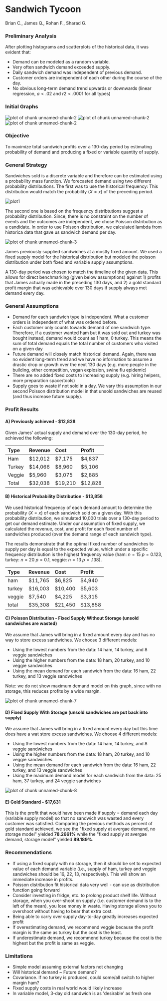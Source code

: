 # Sandwich Tycoon
Brian C., James Q., Rohan F., Sharad G.  



### Preliminary Analysis

After plotting histograms and scatterplots of the historical data, it was evident that:  

* Demand can be modeled as a random variable.
* Very often sandwich demand exceeded supply.
* Daily sandwich demand was independent of previous demand.
* Customer orders are independent of each other during the course of the day.
* No obvious long-term demand trend upwards or downwards (linear regression, $a<.02$ and $r2<.0001$ for all types)

### Initial Graphs

![plot of chunk unnamed-chunk-2](./IS606_Sandwich_files/figure-html/unnamed-chunk-21.png) ![plot of chunk unnamed-chunk-2](./IS606_Sandwich_files/figure-html/unnamed-chunk-22.png) ![plot of chunk unnamed-chunk-2](./IS606_Sandwich_files/figure-html/unnamed-chunk-23.png) 


### Objective

To maximize total sandwich profits over a 130-day period by estimating probability of demand and producing a fixed or variable quantity of supply.


### General Strategy

Sandwiches sold is a discrete variable and therefore can be estimated using a probability mass function. We forecasted demand using two different probability distributions. The first was to use the historical frequency: This distribution would match the probability ($X=x$) of the preceding period. 

![plot1](./Historical_Frequency.png)

The second one is based on the frequency distribtutions suggest a probability distribution. Since, there is no constraint on the number of events and the outcomes are independent, we chose Poisson distribution as a candidate. In order to use Poisson distribution, we calculated lambda from historica data that gave us sandwich demand per day.

![plot of chunk unnamed-chunk-3](./IS606_Sandwich_files/figure-html/unnamed-chunk-3.png) 

James previously supplied sandwiches at a mostly fixed amount. We used a fixed supply model for the historical distribution but modeled the poisson distribution under both fixed and variable supply assumptions.

A 130-day period was chosen to match the timeline of the given data. This allows for direct benchmarking (given below assumptions) against 1) profits that James actually made in the preceding 130 days, and 2) a gold standard profit margin that was achievable over 130 days if supply always met demand every day.

### General Assumptions

* Demand for each sandwich type is independent. What a customer orders is independent of what was ordered before.
* Each customer only counts towards demand of one sandwich type. Therefore, if a customer wanted ham but it was sold out and turkey was bought instead, demand would count as 1 ham, 0 turkey. This means the sum of total demand equals the total number of customers who visited on a given day
* Future demand will closely match historical demand. Again, there was no evident long-term trend and we have no information to assume a drastic drop or growth over the next 130 days (e.g. more people in the building, other competition, vegan explosion, swine flu epidemic)
* There are no added fixed costs to increasing supply (e.g. hiring helpers, more preparation space/tools)
* Supply goes to waste if not sold in a day. We vary this assumption in our second Poisson distribution model in that unsold sandwiches are reused (and thus increase future supply).  

### Profit Results

#### A) Previously achieved - $12,828  

Given James' actual supply and demand over the 130-day period, he achieved the following:


|Type   |Revenue |Cost    |Profit  |
|:------|:-------|:-------|:-------|
|Ham    |$12,012 |$7,175  |$4,837  |
|Turkey |$14,066 |$8,960  |$5,106  |
|Veggie |$5,960  |$3,075  |$2,885  |
|Total  |$32,038 |$19,210 |$12,828 |

#### B) Historical Probability Distribution - $13,858  

We used historical frequency of each demand amount to determine the probability ($X=x$) of each sandwich sold on a given day. With this probability distribution, we simulated 10,000 trials over a 130-day period to get our demand estimate. Under our assumption of fixed supply, we calculated the revenue, cost, and profit for each fixed number of sandwiches produced (over the demand range of each sandwich type).  

The results demonstrate that the optimal fixed number of sandwiches to supply per day is equal to the expected value, which under a specific frequency distribution is the highest frequency value (ham: $n=15$ $p=0.123$, turkey: $n=20$ $p=0.1$, veggie: $n=13$ $p=.138$). 


|Type   |Revenue |Cost    |Profit  |
|:------|:-------|:-------|:-------|
|ham    |$11,765 |$6,825  |$4,940  |
|turkey |$16,003 |$10,400 |$5,603  |
|veggie |$7,540  |$4,225  |$3,315  |
|total  |$35,308 |$21,450 |$13,858 |




#### C) Poisson Distribution - Fixed Supply Without Storage (unsold sandwiches are wasted)

We assume that James will bring in a fixed amount every day and has no way to store excess sandwiches. We choose 3 different models:

  * Using the lowest numbers from the data: 14 ham, 14 turkey, and 8 veggie sandwiches
  * Using the higher numbers from the data: 18 ham, 20 turkey, and 10 veggie sandwiches
  * Using the mean demand for each sandwich from the data: 16 ham, 22 turkey, and 13 veggie sandwiches
  
Note: we do not show maximum demand model on this graph, since with no storage, this reduces profits by a wide margin.

![plot of chunk unnamed-chunk-7](./IS606_Sandwich_files/figure-html/unnamed-chunk-7.png) 

#### D) Fixed Supply With Storage (unsold sandwiches are put back into supply)

We assume that James will bring in a fixed amount every day but this time does have a wat store excess sandwiches. We choose 4 different models:

  * Using the lowest numbers from the data: 14 ham, 14 turkey, and 8 veggie sandwiches
  * Using the higher numbers from the data: 18 ham, 20 turkey, and 10 veggie sandwiches
  * Using the mean demand for each sandwich from the data: 16 ham, 22 turkey, and 13 veggie sandwiches
  * Using the maximum demand model for each sandwich from the data: 25 ham, 37 turkey, and 24 veggie sandwiches

![plot of chunk unnamed-chunk-8](./IS606_Sandwich_files/figure-html/unnamed-chunk-8.png) 

#### E) Gold Standard - $17,631  

This is the profit that would have been made if supply = demand each day (variable supply model) so that no sandwich was wasted and every customer was satisfied. Comparing the previous methods as percent of gold standard achieved, we see the "fixed supply at avergae demand, no storage model" yielded **78.2661%** while the "fixed supply at avergae demand, storage model" yielded **89.189%**.

### Recommendations

* If using a fixed supply with no storage, then it should be set to expected value of each demand variable (i.e., supply of ham, turkey and veggie sandwiches should be 16, 22, 13, respectively). This will show an immediate increase in profits.
* Poisson distribution fit historical data very well - can use as distribution function going forward
* Consider investing in fridge, etc. to prolong product shelf life. Without storage, when you over-shoot on supply (i.e. customer demand is to the left of the mean), you lose money in waste. Having storage allows you to overshoot without having to bear that extra cost.
* Being able to carry over supply day-to-day greatly increases expected profit
* If overestimating demand, we recommend veggie because the profit margin is the same as turkey but the cost is the least.
* If underestimate demand, we recommend turkey because the cost is the highest but the profit is same as veggie.

### Limitations

* Simple model assuming external factors not changing
* Will historical demand ~ Future demand?
* Covariance. If no turkey is produced, could some/all switch to higher margin ham?
* Fixed supply costs in real world would likely increase
* In variable model, 3-day old sandwich is as 'desirable' as fresh one
